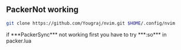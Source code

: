 ## PackerNot working

```bash
git clone https://github.com/Yougraj/nvim.git $HOME/.config/nvim

```

<p>
if ***PackerSync*** not working first you have to try ***:so*** in packer.lua
</p>
